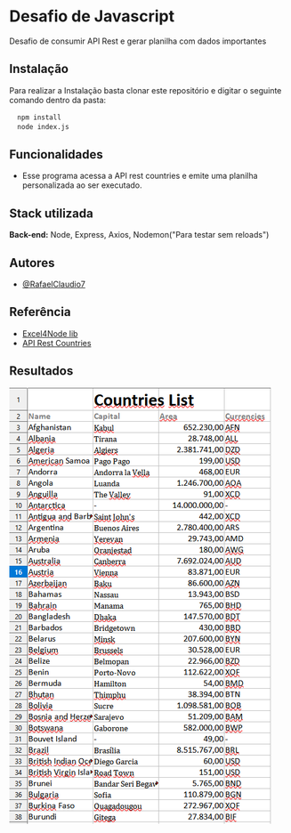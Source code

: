 
# Desafio de Javascript

Desafio de consumir API Rest e gerar planilha com dados importantes
 

## Instalação

Para realizar a Instalação basta clonar este repositório e digitar o seguinte comando dentro da pasta:

```bash
  npm install 
  node index.js
```
    
## Funcionalidades

- Esse programa acessa a API rest countries e emite uma planilha personalizada ao ser executado.


## Stack utilizada


**Back-end:** Node, Express, Axios, Nodemon("Para testar sem reloads")


## Autores

- [@RafaelClaudio7](https://github.com/RafaelClaudio7)


## Referência

 - [Excel4Node lib](https://github.com/advisr-io/excel4node)
 - [API Rest Countries](https://restcountries.com/)
 

## Resultados

<img src="resultadoPlanilha.png" alt="Valores na planilha">


